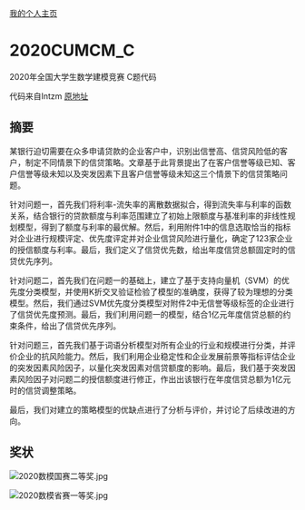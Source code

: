 [我的个人主页](https://xbchub.github.io/)

# 2020CUMCM_C
2020年全国大学生数学建模竞赛 C题代码

代码来自Intzm
[原地址](https://github.com/lntzm/2020CUMCM_C)

## 摘要
  某银行迫切需要在众多申请贷款的企业客户中，识别出信誉高、信贷风险低的客户，制定不同情景下的信贷策略。文章基于此背景提出了在客户信誉等级已知、客户信誉等级未知以及突发因素下且客户信誉等级未知这三个情景下的信贷策略问题。

  针对问题一，首先我们将利率-流失率的离散数据拟合，得到流失率与利率的函数关系，结合银行的贷款额度与利率范围建立了初始上限额度与基准利率的非线性规划模型，得到了额度与利率的最优解。然后，利用附件1中的信息选取恰当的指标对企业进行规模评定、优先度评定并对企业信贷风险进行量化，确定了123家企业的授信额度与利率。最后，我们定义了信贷优先数，给出年度信贷总额固定时的信贷优先序列。

  针对问题二，首先我们在问题一的基础上，建立了基于支持向量机（SVM）的优先度分类模型，并使用K折交叉验证检验了模型的准确度，获得了较为理想的分类模型。然后，我们通过SVM优先度分类模型对附件2中无信誉等级标签的企业进行了信贷优先度预测。最后，我们利用问题一的模型，结合1亿元年度信贷总额的约束条件，给出了信贷优先序列。

  针对问题三，首先我们基于词语分析模型对所有企业的行业和规模进行分类，并评价企业的抗风险能力。然后，我们利用企业稳定性和企业发展前景等指标评估企业的突发因素风险因子，以量化突发因素对信贷额度的影响。最后，我们基于突发因素风险因子对问题二的授信额度进行修正，作出出该银行在年度信贷总额为1亿元时的信贷调整策略。
  
  最后，我们对建立的策略模型的优缺点进行了分析与评价，并讨论了后续改进的方向。


## 奖状
![2020数模国赛二等奖.jpg](https://i.loli.net/2021/05/21/GyhUioAIzVpkenN.jpg)

![2020数模省赛一等奖.jpg](https://i.loli.net/2021/05/21/gh5GMsEwOHNo9JC.jpg)
